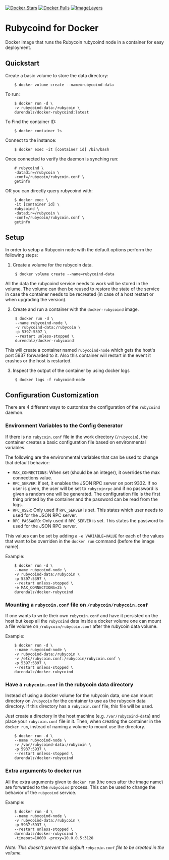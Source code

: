 [![Docker Stars](https://img.shields.io/docker/stars/durendalz/docker-rubycoind.svg)](https://hub.docker.com/r/durendalz/docker-rubycoind/)
[![Docker Pulls](https://img.shields.io/docker/pulls/durendalz/docker-rubycoind.svg)](https://hub.docker.com/r/durendalz/docker-rubycoind/)
[![ImageLayers](https://images.microbadger.com/badges/image/durendalz/docker-rubycoind.svg)](https://microbadger.com/images/durendalz/docker-rubycoind)

# Rubycoind for Docker

Docker image that runs the Rubycoin rubycoind node in a container for easy deployment.

## Quickstart

Create a basic volume to store the data directory:

        $ docker volume create --name=rubycoind-data

To run:

        $ docker run -d \
        -v rubycoind-data:/rubycoin \
        durendalz/docker-rubycoind:latest

To Find the container ID:

        $ docker container ls

Connect to the instance:

        $ docker exec -it [container id] /bin/bash

Once connected to verify the daemon is synching run:

        # rubycoind \
        -datadir=/rubycoin \
        -conf=/rubycoin/rubycoin.conf \
        getinfo

OR you can directly query rubycoind with:

        $ docker exec \
        -it [container id] \
        rubycoind \
        -datadir=/rubycoin \
        -conf=/rubycoin/rubycoin.conf \
        getinfo

## Setup
In order to setup a Rubycoin node with the default options perform the following steps:

1. Create a volume for the rubycoin data.

        $ docker volume create --name=rubycoind-data

All the data the rubycoind service needs to work will be stored in the volume.
The volume can then be reused to restore the state of the service in case the container needs to be recreated (in case of a host restart or when upgrading the version).

2. Create and run a container with the `docker-rubycoind` image.

        $ docker run -d \
        --name rubycoind-node \
        -v rubycoind-data:/rubycoin \
        -p 5397:5397 \
        --restart unless-stopped \
        durendalz/docker-rubycoind

This will create a container named `rubycoind-node` which gets the host's port 5937 forwarded to it.
Also this container will restart in the event it crashes or the host is restarted.

3. Inspect the output of the container by using docker logs

        $ docker logs -f rubycoind-node

## Configuration Customization

There are 4 different ways to customize the configuration of the `rubycoind` daemon.

### Environment Variables to the Config Generator

If there is no `rubycoin.conf` file in the work directory (`/rubycoin`), the container creates a basic configuration file based on environmental variables.

The following are the environmental variables that can be used to change that default behavior:

- `MAX_CONNECTIONS`: When set (should be an integer), it overrides the max connections value.
- `RPC_SERVER`: If set, it enables the JSON RPC server on port 9332. If no user is given, the user will be set to `rubycoinrpc` and if no password is given a random one will be generated.
The configuration file is the first thing printed by the container and the password can be read from the logs.
- `RPC_USER`: Only used if `RPC_SERVER` is set. This states which user needs to used for the JSON RPC server.
- `RPC_PASSWORD`: Only used if `RPC_SERVER` is set. This states the password to used for the JSON RPC server.

This values can be set by adding a `-e VARIABLE=VALUE` for each of the values that want to be overriden in the `docker run` command (before the image name).

Example:

        $ docker run -d \
        --name rubycoind-node \
        -v rubycoind-data:/rubycoin \
        -p 5397:5397 \
        --restart unless-stopped \
        -e MAX_CONNECTIONS=25 \
        durendalz/docker-rubycoind

### Mounting a `rubycoin.conf` file on `/rubycoin/rubycoin.conf`

If one wants to write their own `rubycoin.conf` and have it persisted on the host but keep all the
`rubycoind` data inside a docker volume one can mount a file volume on `/rubycoin/rubycoin.conf` after the rubycoin data volume.

Example:

        $ docker run -d \
        --name rubycoind-node \
        -v rubycoind-data:/rubycoin \
        -v /etc/rubycoin.conf:/rubycoin/rubycoin.conf \
        -p 5397:5397 \
        --restart unless-stopped \
        durendalz/docker-rubycoind

### Have a `rubycoin.conf` in the rubycoin data directory

Instead of using a docker volume for the rubycoin data, one can mount directory on `/rubycoin` for the container to use as the rubycoin data directory.
If this directory has a `rubycoin.conf` file, this file will be used.

Just create a directory in the host machine (e.g. `/var/rubycoind-data`) and place your `rubycoin.conf` file in it.
Then, when creating the container in the `docker run`, instead of naming a volume to mount use the directory.

        $ docker run -d \
        --name rubycoind-node \
        -v /var/rubycoind-data:/rubycoin \
        -p 5937:5937 \
        --restart unless-stopped \
        durendalz/docker-rubycoind

### Extra arguments to docker run

All the extra arguments given to `docker run` (the ones after the image name) are forwarded to the `rubycoind` process.
This can be used to change the behavior of the `rubycoind` service.

Example:

        $ docker run -d \
        --name rubycoind-node \
        -v rubycoind-data:/rubycoin \
        -p 5937:5937 \
        --restart unless-stopped \
        durendalz/docker-rubycoind \
        -timeout=10000 -proxy=10.0.0.5:3128

_Note: This doesn't prevent the default `rubycoin.conf` file to be created in the volume._
